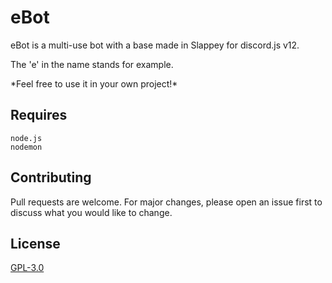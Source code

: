 # eBot

eBot is a multi-use bot with a base made in Slappey for discord.js v12.

The 'e' in the name stands for example.

\*Feel free to use it in your own project!\*

## Requires

```fix
node.js
nodemon
```

## Contributing
Pull requests are welcome. For major changes, please open an issue first to discuss what you would like to change.

## License
[GPL-3.0](https://choosealicense.com/licenses/gpl-3.0/)
